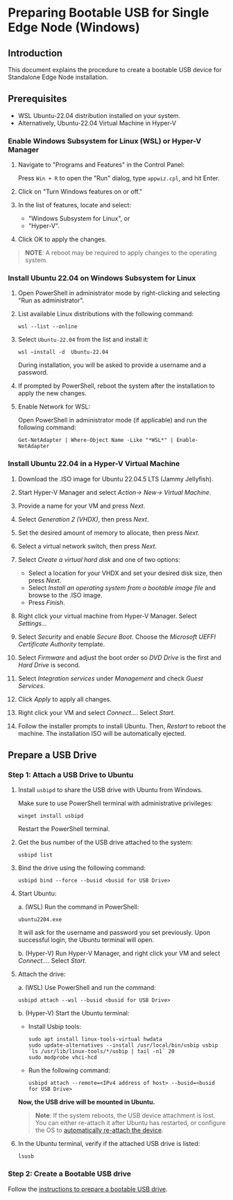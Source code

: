 # Preparing Bootable USB for Single Edge Node (Windows)

## Introduction

This document explains the procedure to create a bootable USB device for Standalone Edge Node installation.

## Prerequisites

- WSL Ubuntu-22.04 distribution installed on your system.
- Alternatively, Ubuntu-22.04 Virtual Machine in Hyper-V

### Enable Windows Subsystem for Linux (WSL) or Hyper-V Manager

1. Navigate to "Programs and Features" in the Control Panel:

   Press `Win + R` to open the "Run" dialog, type `appwiz.cpl`, and hit Enter.
2. Click on "Turn Windows features on or off."
3. In the list of features, locate and select:
   - "Windows Subsystem for Linux", or
   - "Hyper-V".
4. Click OK to apply the changes.

> **NOTE**: A reboot may be required to apply changes to the operating system.

### Install Ubuntu 22.04 on Windows Subsystem for Linux

1. Open PowerShell in administrator mode by right-clicking and selecting "Run as administrator".
2. List available Linux distributions with the following command:

   ```shell
   wsl --list --online
   ```
3. Select `Ubuntu-22.04` from the list and install it:

   ```shell
   wsl –install -d  Ubuntu-22.04
   ```
   During installation, you will be asked to provide a username and a password.
4. If prompted by PowerShell, reboot the system after the installation to apply the new changes.
5. Enable Network for WSL:

   Open PowerShell in administrator mode (if applicable) and run the following command:

   ```shell
   Get-NetAdapter | Where-Object Name -Like "*WSL*" | Enable-NetAdapter
   ```

### Install Ubuntu 22.04 in a Hyper-V Virtual Machine

1. Download the .ISO image for Ubuntu 22.04.5 LTS (Jammy Jellyfish).
2. Start Hyper-V Manager and select *Action-> New-> Virtual Machine*.
3. Provide a name for your VM and press *Next*.
4. Select *Generation 2 (VHDX)*, then press *Next*.
5. Set the desired amount of memory to allocate, then press *Next*.
6. Select a virtual network switch, then press *Next*.
7. Select *Create a virtual hard disk* and one of two options:

   - Select a location for your VHDX and set your desired disk size, then press *Next*.
   - Select *Install an operating system from a bootable image file* and browse to the
      .ISO image.
   - Press *Finish*.

8. Right click your virtual machine from Hyper-V Manager. Select *Settings...*
9. Select *Security* and enable *Secure Boot*. Choose the *Microsoft UEFFI Certificate Authority*
   template.
10. Select *Firmware* and adjust the boot order so *DVD Drive* is the first and *Hard Drive*
    is second.
11. Select *Integration services* under *Management* and check *Guest Services*.
12. Click *Apply* to apply all changes.
13. Right click your VM and select *Connect...*. Select *Start*.
14. Follow the installer prompts to install Ubuntu. Then, *Restart* to reboot the machine.
    The installation ISO will be automatically ejected.


## Prepare a USB Drive

### Step 1: Attach a USB Drive to Ubuntu

1. Install `usbipd` to share the USB drive with Ubuntu from Windows.

   Make sure to use PowerShell terminal with administrative privileges:

   ```shell
   winget install usbipd
   ```
   Restart the PowerShell terminal.
2. Get the bus number of the USB drive attached to the system:

   ```shell
   usbipd list
   ```
3. Bind the drive using the following command:

   ```shell
   usbipd bind --force --busid <busid for USB Drive>
   ```
4. Start Ubuntu:

   a. (WSL) Run the command in PowerShell:

      ```shell
      ubuntu2204.exe
      ```
      It will ask for the username and password you set previously. Upon successful login,
      the Ubuntu terminal will open.

   b. (Hyper-V) Run Hyper-V Manager, and right click your VM and select *Connect...*.
      Select *Start*.


5. Attach the drive:

   a. (WSL) Use PowerShell and run the command:

      ```shell
      usbipd attach --wsl --busid <busid for USB Drive>
      ```

   b. (Hyper-V) Start the Ubuntu terminal:


      - Install Usbip tools:

        ```
        sudo apt install linux-tools-virtual hwdata
        sudo update-alternatives --install /usr/local/bin/usbip usbip `ls /usr/lib/linux-tools/*/usbip | tail -n1` 20
        sudo modprobe vhci-hcd
        ```

      - Run the following command:

        ```shell
        usbipd attach --remote=<IPv4 address of host> --busid=<busid for USB Drive>
        ```

   **Now, the USB drive will be mounted in Ubuntu.**

   > **Note**: If the system reboots, the USB device attachment is lost. You can either
     re-attach it after Ubuntu has restarted, or configure the OS to
     [automatically re-attach the device](https://wiki.archlinux.org/title/USB/IP#Binding_with_systemd_service).


6. In the Ubuntu terminal, verify if the attached USB drive is listed:

   ```shell
   lsusb
   ```

### Step 2: Create a Bootable USB drive

Follow the [instructions to prepare a bootable USB drive](./user-guide/Get-Started-Guide.md#15--prepare-the-usb-drive).
